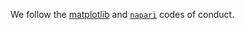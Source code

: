 We follow the [matplotlib](https://matplotlib.org/stable/project/code_of_conduct.html) and [`napari`](https://napari.org/dev/community/code_of_conduct.html) codes of conduct.
